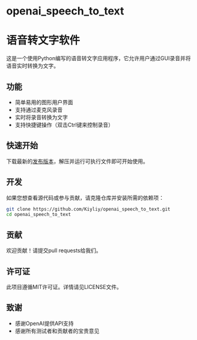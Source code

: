 # openai_speech_to_text
# 语音转文字软件

这是一个使用Python编写的语音转文字应用程序，它允许用户通过GUI录音并将语音实时转换为文字。

## 功能

- 简单易用的图形用户界面
- 支持通过麦克风录音
- 实时将录音转换为文字
- 支持快捷键操作（双击Ctrl键来控制录音）

## 快速开始

下载最新的[发布版本](https://github.com/Kiyliy/openai_speech_to_text/releases/)，解压并运行可执行文件即可开始使用。

## 开发

如果您想查看源代码或参与贡献，请克隆仓库并安装所需的依赖项：

```bash
git clone https://github.com/Kiyliy/openai_speech_to_text.git
cd openai_speech_to_text
```

## 贡献

欢迎贡献！请提交pull requests给我们。

## 许可证

此项目遵循MIT许可证。详情请见LICENSE文件。

## 致谢

- 感谢OpenAI提供API支持
- 感谢所有测试者和贡献者的宝贵意见
